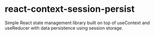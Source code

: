 # react-context-session-persist
Simple React state management library built on top of useContext and useReducer with data persistence using session storage.
